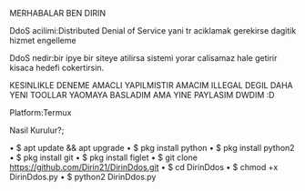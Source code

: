 MERHABALAR BEN DIRIN 

DdoS acilimi:Distributed Denial of Service yani tr aciklamak gerekirse dagitik hizmet engelleme

DdoS nedir:bir ipye bir siteye atilirsa sistemi yorar calisamaz hale getirir kisaca hedefi cokertirsin.

KESINLIKLE DENEME AMACLI YAPILMISTIR AMACIM ILLEGAL DEGIL DAHA YENI TOOLLAR YAOMAYA BASLADIM AMA YINE PAYLASIM DWDIM :D

Platform:Termux

Nasil Kurulur?;

• $ apt update && apt upgrade
• $ pkg install python
• $ pkg install python2
• $ pkg install git
• $ pkg install figlet
• $ git clone https://github.com/Dirin21/DirinDdos.git
• $ cd DirinDdos
• $ chmod +x DirinDdos.py
• $ python2 DirinDdos.py
